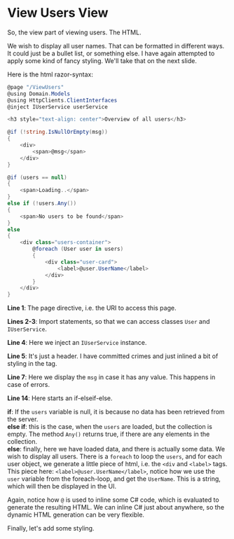 # View Users View

So, the view part of viewing users. The HTML.

We wish to display all user names. That can be formatted in different ways. It could just be a bullet list, or something else. I have again attempted to apply some kind of fancy styling. We'll take that on the next slide.

Here is the html razor-syntax:

```csharp
@page "/ViewUsers"
@using Domain.Models
@using HttpClients.ClientInterfaces
@inject IUserService userService

<h3 style="text-align: center">Overview of all users</h3>

@if (!string.IsNullOrEmpty(msg))
{
    <div>
        <span>@msg</span>
    </div>
}

@if (users == null)
{
    <span>Loading..</span>
}
else if (!users.Any())
{
    <span>No users to be found</span>
}
else
{
    <div class="users-container">
        @foreach (User user in users)
        {
            <div class="user-card">
                <label>@user.UserName</label>
            </div>
        }
    </div>
}
```

**Line 1**: The page directive, i.e. the URI to access this page.

**Lines 2-3**: Import statements, so that we can access classes `User` and `IUserService`.

**Line 4**: Here we inject an `IUserService` instance.

**Line 5**: It's just a header. I have committed crimes and just inlined a bit of styling in the tag.

**Line 7**: Here we display the `msg` in case it has any value. This happens in case of errors.

**Line 14**: Here starts an if-elseif-else.

**if**: If the `users` variable is null, it is because no data has been retrieved from the server.\
**else if**: this is the case, when the `users` are loaded, but the collection is empty. The method `Any()` returns true, if there are any elements in the collection.\
**else**: finally, here we have loaded data, and there is actually some data. We wish to display all users. There is a `foreach` to loop the `users`, and for each user object, we generate a little piece of html, i.e. the `<div` and `<label>` tags. 
This piece here: `<label>@user.UserName</label>`, notice how we use the `user` variable from the foreach-loop, and get the `UserName`. This is a string, which will then be displayed in the UI.

Again, notice how `@` is used to inline some C# code, which is evaluated to generate the resulting HTML. We can inline C# just about anywhere, so the dynamic HTML generation can be very flexible.

Finally, let's add some styling.